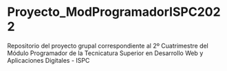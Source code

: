 # Proyecto_ModProgramadorISPC2022
Repositorio del proyecto grupal correspondiente al 2º Cuatrimestre del Módulo Programador de la Tecnicatura Superior en Desarrollo Web y Aplicaciones Digitales - ISPC
